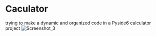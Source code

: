 # Caculator
trying to make a dynamic and organized code in a Pyside6 calculator project
![Screenshot_3](https://github.com/user-attachments/assets/ab7276bc-307f-42bf-92e2-7a0b7d4fcd73)

